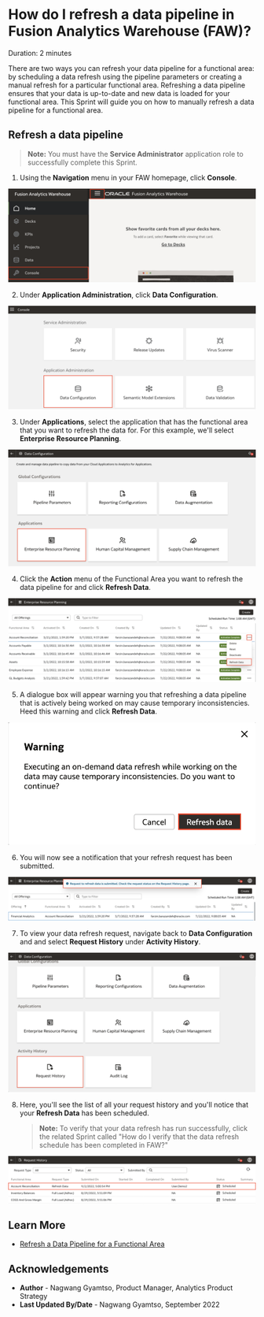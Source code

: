 # How do I refresh a data pipeline in Fusion Analytics Warehouse (FAW)?
Duration: 2 minutes

There are two ways you can refresh your data pipeline for a functional area: by scheduling a data refresh using the pipeline parameters or creating a manual refresh for a particular functional area. Refreshing a data pipeline ensures that your data is up-to-date and new data is loaded for your functional area. This Sprint will guide you on how to manually refresh a data pipeline for a functional area.

## Refresh a data pipeline
>**Note:** You must have the **Service Administrator** application role to successfully complete this Sprint.

1. Using the **Navigation** menu in  your FAW homepage, click **Console**.

  ![Console](images/console.png)

2. Under **Application Administration**, click **Data Configuration**.

  ![Data Configuration](images/data-config.png)

3. Under **Applications**, select the application that has the functional area that you want to refresh the data for. For this example, we'll select **Enterprise Resource Planning**.

  ![ERP](images/erp.png)

4. Click the **Action** menu of the Functional Area you want to refresh the data pipeline for and click **Refresh Data**.

  ![Refresh data](images/refresh-data.png)

5. A dialogue box will appear warning you that refreshing a data pipeline that is actively being worked on may cause temporary inconsistencies. Heed this warning and click **Refresh Data**.

  ![Warning](images/warning.png)

6. You will now see a notification that your refresh request has been submitted.

  ![Confirmed](images/confirmed.png)

7. To view your data refresh request, navigate back to **Data Configuration** and and select **Request History** under **Activity History**.

  ![Activity history](images/activity-history.png)

8. Here, you'll see the list of all your request history and you'll notice that your **Refresh Data** has been scheduled.
    >**Note:** To verify that your data refresh has run successfully, click the related Sprint called "How do I verify that the data refresh schedule has been completed in FAW?"

  ![Request history](images/request-history.png)


## Learn More

* [Refresh a Data Pipeline for a Functional Area](https://docs.oracle.com/en/cloud/saas/analytics/22r2/fawag/refresh-data-pipeline-functional-area.html)

## Acknowledgements
* **Author** - Nagwang Gyamtso, Product Manager, Analytics Product Strategy
* **Last Updated By/Date** - Nagwang Gyamtso,  September 2022
